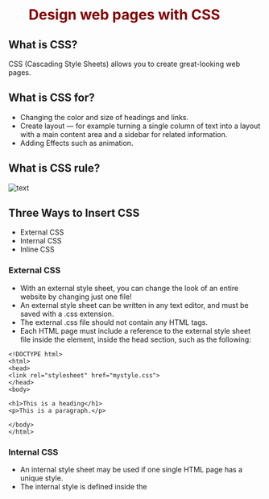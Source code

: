 # Design web pages with CSS
## What is CSS?
CSS (Cascading Style Sheets) allows you to create great-looking web pages.

## What is CSS for?
- Changing the color and size of headings and links.
- Create layout — for example turning a single column of text into a layout with a main content area and a sidebar for related information.
- Adding Effects such as animation. 

## What is CSS rule?
![text](https://puzzleweb.ru/en/images/css/1_1.png)

## Three Ways to Insert CSS
- External CSS
- Internal CSS
- Inline CSS

### External CSS
- With an external style sheet, you can change the look of an entire website by changing just one file!
- An external style sheet can be written in any text editor, and must be saved with a .css extension.
- The external .css file should not contain any HTML tags.
- Each HTML page must include a reference to the external style sheet file inside the <link> element, inside the head section, such as the following:

```
<!DOCTYPE html>
<html>
<head>
<link rel="stylesheet" href="mystyle.css">
</head>
<body>

<h1>This is a heading</h1>
<p>This is a paragraph.</p>

</body>
</html>
```

### Internal CSS
- An internal style sheet may be used if one single HTML page has a unique style.
- The internal style is defined inside the <style> element, inside the head section, such as the followong:
  
  
```
<!DOCTYPE html>
<html>
<head>
<style>
body {
  background-color: linen;
}

h1 {
  color: maroon;
  margin-left: 40px;
}
</style>
</head>
<body>

<h1>This is a heading</h1>
<p>This is a paragraph.</p>

</body>
</html>
```
  
  
### Inline CSS
- An inline style may be used to apply a unique style for a single element.
- To use inline styles, add the style attribute to the relevant element. The style attribute can contain any CSS property.
  
 ```
<!DOCTYPE html>
<html>
<body>

<h1 style="color:blue;text-align:center;">This is a heading</h1>
<p style="color:red;">This is a paragraph.</p>

</body>
</html>
```
  
  
## CSS Cheat sheet
![text](https://www.theblogmarket.co/wp-content/uploads/2014/11/css-cheat-sheet.png)

 
  
  
  

